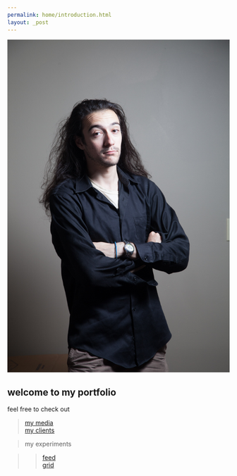 ```yaml
---
permalink: home/introduction.html
layout: _post
---
```

            
<p><img src="/assets/img/wommyBig.jpg" class="wommyImg" /></p>

## welcome to my portfolio

feel free to check out

> [my media](../media.html)  
> [my clients](../experience/clients.html)

> my experiments

> > [feed](../experiments/feed.html)  
> > [grid](../experiments/grid.html)


